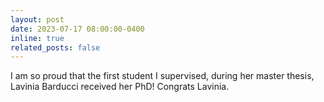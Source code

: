 ```yaml
---
layout: post
date: 2023-07-17 08:00:00-0400
inline: true
related_posts: false
---
```


I am so proud that the first student I supervised, during her master thesis, Lavinia Barducci received her PhD! Congrats Lavinia.
